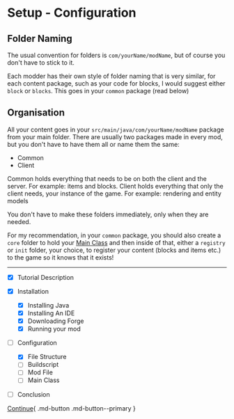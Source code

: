 # Setup - Configuration
## Folder Naming

The usual convention for folders is `com/yourName/modName`, but of course you don't have to stick to it.

Each modder has their own style of folder naming that is very similar, for each content package, such as your code for blocks, I would suggest either `block` or `blocks`. This goes in your `common` package (read below)

##  Organisation

All your content goes in your `src/main/java/com/yourName/modName` package from your main folder.
There are usually two packages made in every mod, but you don't have to have them all or name them the same:

- Common
- Client

Common holds everything that needs to be on both the client and the server. For example: items and blocks.
Client holds everything that only the client needs, your instance of the game. For example: rendering and entity models

You don't have to make these folders immediately, only when they are needed.

For my recommendation, in your `common` package, you should also create a `core` folder to hold your [Main Class](main-class.md) and then inside of that, either a `registry` or `init` folder, your choice, to register your content (blocks and items etc.) to the game so it knows that it exists!

---

- [x] Tutorial Description
- [x] Installation
    * [x] Installing Java
    * [x] Installing An IDE
    * [x] Downloading Forge
    * [x] Running your mod
- [ ] Configuration
    * [x] File Structure
    * [ ] Buildscript
    * [ ] Mod File
    * [ ] Main Class
- [ ] Conclusion


[Continue](buildscript.md){ .md-button .md-button--primary }
